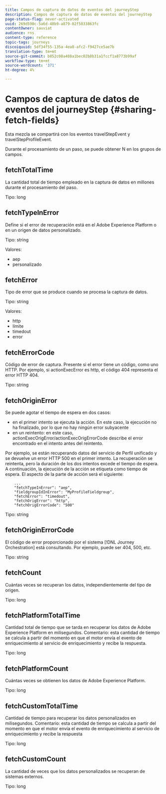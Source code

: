 ```yaml
---
title: Campos de captura de datos de eventos del journeyStep
description: Campos de captura de datos de eventos del journeyStep
page-status-flag: never-activated
uuid: 269d590c-5a6d-40b9-a879-02f5033863fc
contentOwner: sauviat
audience: rns
content-type: reference
topic-tags: journeys
discoiquuid: 5df34f55-135a-4ea8-afc2-f9427ce5ae7b
translation-type: tm+mt
source-git-commit: b852c08a488a1bec02b8b31a1fccf1a8773b99af
workflow-type: tm+mt
source-wordcount: '371'
ht-degree: 4%

---
```



# Campos de captura de datos de eventos del journeyStep {#sharing-fetch-fields}

Esta mezcla se compartirá con los eventos travelStepEvent y travelStepProfileEvent.

Durante el procesamiento de un paso, se puede obtener N en los grupos de campos.

## fetchTotalTime

La cantidad total de tiempo empleado en la captura de datos en millones durante el procesamiento del paso.

Tipo: long

## fetchTypeInError

Define si el error de recuperación está en el Adobe Experience Platform o en un origen de datos personalizado.

Tipo: string

Valores:
* aep
* personalizado

## fetchError

Tipo de error que se produce cuando se procesa la captura de datos.

Tipo: string

Valores:
* http
* límite
* timedout
* error

## fetchErrorCode

Código de error de captura. Presente si el error tiene un código, como uno HTTP. Por ejemplo, si actionExecError es http, el código 404 representa el error HTTP 404.

Tipo: string

## fetchOriginError

Se puede agotar el tiempo de espera en dos casos:

* en el primer intento se ejecuta la acción. En este caso, la ejecución no ha finalizado, por lo que no hay ningún error subyacente
* en un reintento: en este caso, actionExecOrigError/actionExecOrigErrorCode describe el error encontrado en el intento antes del reintento.

Por ejemplo, se están recuperando datos del servicio de Perfil unificado y se devuelve un error HTTP 500 en el primer intento. La recuperación se reintenta, pero la duración de los dos intentos excede el tiempo de espera. A continuación, la ejecución de la acción se etiqueta como tiempo de espera. El aspecto de la parte de acción será el siguiente:

```
    ...
    "fetchTypeInError": "aep",
    "fieldgroupIdInError": "MyProfileFieldgroup",
    "fetchError": "timedout",
    "fetchOrigError": "http",
    "fetchOrigErrorCode": "500"
```

Tipo: string

## fetchOriginErrorCode

El código de error proporcionado por el sistema [!DNL Journey Orchestration] está consultando. Por ejemplo, puede ser 404, 500, etc.

Tipo: string

## fetchCount

Cuántas veces se recuperan los datos, independientemente del tipo de origen.

Tipo: long

## fetchPlatformTotalTime

Cantidad total de tiempo que se tarda en recuperar los datos de Adobe Experience Platform en milisegundos. Comentario: esta cantidad de tiempo se calcula a partir del momento en que el motor envía el evento de enriquecimiento al servicio de enriquecimiento y recibe la respuesta.

Tipo: long

## fetchPlatformCount

Cuántas veces se obtienen los datos de Adobe Experience Platform.

Tipo: long

## fetchCustomTotalTime

Cantidad de tiempo para recuperar los datos personalizados en milisegundos. Comentario: esta cantidad de tiempo se calcula a partir del momento en que el motor envía el evento de enriquecimiento al servicio de enriquecimiento y recibe la respuesta

Tipo: long

## fetchCustomCount

La cantidad de veces que los datos personalizados se recuperan de sistemas externos.

Tipo: long
